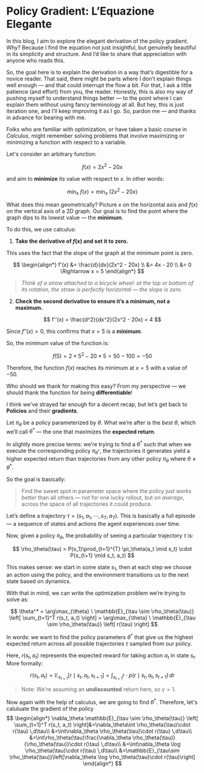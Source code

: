 
# Policy Gradient: L’Equazione Elegante

In this blog, I aim to explore the elegant derivation of the policy gradient. Why? Because I find the equation not just insightful, but genuinely beautiful in its simplicity and structure. And I’d like to share that appreciation with anyone who reads this.

So, the goal here is to explain the derivation in a way that’s digestible for a novice reader. That said, there might be parts where I don’t explain things well enough — and that could interrupt the flow a bit. For that, I ask a little patience (and effort) from you, the reader. Honestly, this is also my way of pushing myself to understand things better — to the point where I can explain them without using fancy terminology at all. But hey, this is just iteration one, and I’ll keep improving it as I go. So, pardon me — and thanks in advance for bearing with me.

Folks who are familiar with optimization, or have taken a basic course in *Calculus*, might remember solving problems that involve maximizing or minimizing a function with respect to a variable. 

Let's consider an arbitrary function:

$$f(x) = 2x^2 - 20x$$

and aim to **minimize** its value with respect to $x$. In other words:

$$\min_x \ f(x) = \min_x \ (2x^2 - 20x)$$

What does this mean geometrically? Picture $x$ on the horizontal axis and $f(x)$ on the vertical axis of a 2D graph. Our goal is to find the point where the graph dips to its lowest value — the **minimum**.

To do this, we use calculus:

1. **Take the derivative of $f(x)$ and set it to zero.**

This uses the fact that the slope of the graph at the minimum point is zero.

$$
\begin{align*}
f'(x) &= \frac{d}{dx}(2x^2 - 20x) \\
      &= 4x - 20 \\
      &= 0 \Rightarrow x = 5
\end{align*}
$$

> *Think of a straw attached to a bicycle wheel: at the top or bottom of its rotation, the straw is perfectly horizontal — the slope is zero.*

2. **Check the second derivative to ensure it’s a minimum, not a maximum.**

$$
f''(x) = \frac{d^2}{dx^2}(2x^2 - 20x) = 4
$$

Since $f''(x) > 0$, this confirms that $x = 5$ is a **minimum**.

So, the minimum value of the function is:

$$f(5) = 2 \times 5^2 - 20 \times 5 = 50 - 100 = -50$$

Therefore, the function $f(x)$ reaches its minimum at $x = 5$ with a value of $-50$.

Who should we thank for making this easy? From my perspective — we should thank the function for being **differentiable**!

I think we've strayed far enough for a decent recap, but let’s get back to **Policies** and their **gradients**.

Let $\pi_\theta$ be a policy parameterized by $\theta$. What we’re after is the *best* $\theta$, which we’ll call $\theta^*$ — the one that maximizes the **expected return**.

In slightly more precise terms: we’re trying to find a $\theta^*$ such that when we execute the corresponding policy $\pi_{\theta^*}$, the trajectories it generates yield a higher expected return than trajectories from any other policy $\pi_\theta$ where $\theta \neq \theta^*$.

So the goal is basically:

> Find the sweet spot in parameter space where the policy just *works better* than all others — not for one lucky rollout, but *on average*, across the space of all trajectories it could produce.

Let’s define a trajectory $\tau = (s_1, a_1, \cdots, s_T, a_T)$. This is basically a full episode — a sequence of states and actions the agent experiences over time.

Now, given a policy $\pi_\theta$, the probability of seeing a particular trajectory $\tau$ is:

$$
\rho_\theta(\tau) = P(s_1)\prod_{t=1}^{T} \pi_\theta(a_t \mid s_t) \cdot P(s_{t+1} \mid s_t, a_t)
$$

This makes sense: we start in some state $s_1$, then at each step we choose an action using the policy, and the environment transitions us to the next state based on dynamics.

With that in mind, we can write the optimization problem we’re trying to solve as:

$$
\theta^* = \arg\max_{\theta} \ \mathbb{E}_{\tau \sim \rho_\theta(\tau)} \left[ \sum_{t=1}^T r(s_t, a_t) \right] = \arg\max_{\theta} \ \mathbb{E}_{\tau \sim \rho_\theta(\tau)} \left[ r(\tau) \right]
$$

In words: we want to find the policy parameters $\theta^*$ that give us the highest expected return across all possible trajectories $\tau$ sampled from our policy.

Here, $r(s_t, a_t)$ represents the expected reward for taking action $a_t$ in state $s_t$. More formally:

$$
r(s_t, a_t) = \mathbb{E}_{s_{t+1}}[r \mid s_t, a_t, s_{t+1}] = \int_{s_{t+1}} r \cdot p(r \mid s_t, a_t, s_{t+1}) \, dr
$$

> Note: We're assuming an **undiscounted** return here, so $\gamma = 1$.

Now again with the help of calculus, we are going to find $\theta^*$. Therefore, let's caluluate the gradient of the policy 
$$
\begin{align*}
\nabla_\theta \mathbb{E}_{\tau \sim \rho_\theta(\tau)} \left[ \sum_{t=1}^T r(s_t, a_t) \right]&=\nabla_\theta\int \rho_\theta(\tau)\cdot r(\tau) \,d\tau\\
&=\int\nabla_\theta \rho_\theta(\tau)\cdot r(\tau) \,d\tau\\
&=\int\rho_\theta(\tau)\frac{\nabla_\theta \rho_\theta(\tau)}{\rho_\theta(\tau)}\cdot r(\tau) \,d\tau\\
&=\int\nabla_\theta \log \rho_\theta(\tau)\cdot r(\tau) \,d\tau\\
&=\mathbb{E}_{\tau\sim \rho_\theta(\tau)}\left[\nabla_\theta \log \rho_\theta(\tau)\cdot r(\tau)\right]
\end{align*}
$$
 
